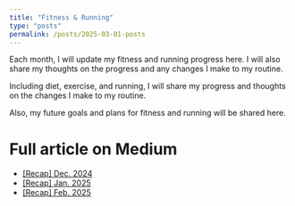```yaml
---
title: "Fitness & Running"
type: "posts"
permalink: /posts/2025-03-01-posts
---
```


Each month, I will update my fitness and running progress here. I will also share my thoughts on the progress and any changes I make to my routine.

Including diet, exercise, and running, I will share my progress and thoughts on the changes I make to my routine.

Also, my future goals and plans for fitness and running will be shared here.

Full article on Medium
======
- [[Recap] Dec. 2024](https://jackson1998.medium.com/recap-dec-2024-0e88da1e777b)
- [[Recap] Jan. 2025](https://jackson1998.medium.com/recap-jan-2025-245ca818187f)
- [[Recap] Feb. 2025](https://jackson1998.medium.com/recap-feb-2025-ed3e3a8b122f)